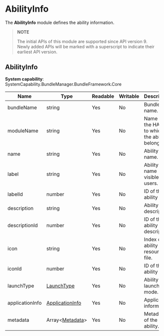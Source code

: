 # AbilityInfo

The **AbilityInfo** module defines the ability information. 

> **NOTE**
>
> The initial APIs of this module are supported since API version 9. Newly added APIs will be marked with a superscript to indicate their earliest API version.

## AbilityInfo

**System capability**: SystemCapability.BundleManager.BundleFramework.Core

| Name                 | Type                                                    | Readable| Writable| Description                                     |
| --------------------- | -------------------------------------------------------- | ---- | ---- | ------------------------------------------ |
| bundleName            | string                                                   | Yes  | No  | Bundle name.                           |
| moduleName            | string                                                   | Yes  | No  | Name of the HAP file to which the ability belongs.                   |
| name                  | string                                                   | Yes  | No  | Ability name.                              |
| label                 | string                                                   | Yes  | No  | Ability name visible to users.                  |
| labelId               | number                                                   | Yes  | No  | ID of the ability label.                      |
| description           | string                                                   | Yes  | No  | Ability description.                            |
| descriptionId         | number                                                   | Yes  | No  | ID of the ability description.                      |
| icon                  | string                                                   | Yes  | No  | Index of the ability icon resource file.                |
| iconId                | number                                                   | Yes  | No  | ID of the ability icon.                      |
| launchType            | [LaunchType](js-apis-bundleManager.md#launchtype)        | Yes  | No  | Ability launch mode.                        |
| applicationInfo       | [ApplicationInfo](js-apis-bundleManager-applicationInfo.md)     | Yes  | No  | Application information. |
| metadata              | Array\<[Metadata](js-apis-bundleManager-metadata.md)>           | Yes  | No  | Metadata of the ability. |